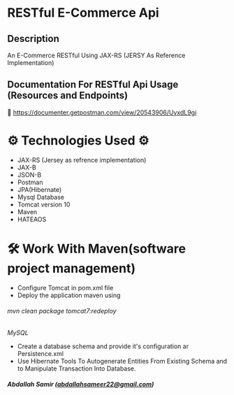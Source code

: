 # RESTful E-Commerce Api

## Description
 
 An E-Commerce RESTful Using JAX-RS (JERSY As Reference Implementation)

## Documentation For RESTful Api Usage (Resources and Endpoints)

📧 https://documenter.getpostman.com/view/20543906/UyxdL9gi

# ⚙ Technologies Used ⚙
* JAX-RS (Jersey as refrence implementation)
* JAX-B
* JSON-B
* Postman
* JPA(Hibernate)
* Mysql Database
* Tomcat version 10
* Maven
* HATEAOS
# 🛠 Work With Maven(software project management)
* Configure Tomcat in pom.xml file 
* Deploy the application maven using 
###### mvn clean package tomcat7:redeploy 






 *MySQL*
* Create a database schema and provide it's configuration ar Persistence.xml
* Use Hibernate Tools To Autogenerate Entities From Existing Schema and to Manipulate Transaction Into Database.
##### Abdallah Samir (abdallahsameer22@gmail.com)
